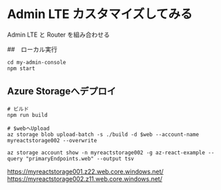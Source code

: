 # Admin LTE カスタマイズしてみる

Admin LTE と Router を組み合わせる

##　ローカル実行

```
cd my-admin-console
npm start
```

## Azure Storageへデプロイ
```
# ビルド
npm run build

# $webへUpload
az storage blob upload-batch -s ./build -d $web --account-name myreactstorage002 --overwrite

az storage account show -n myreactstorage002 -g az-react-example --query "primaryEndpoints.web" --output tsv
```

https://myreactstorage001.z22.web.core.windows.net/
https://myreactstorage002.z11.web.core.windows.net/

